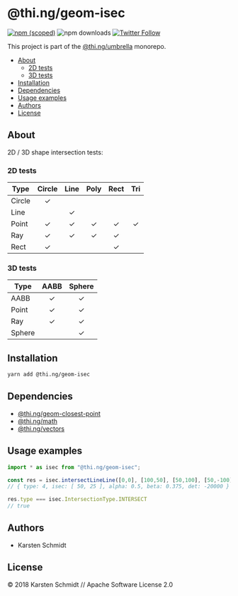 # @thi.ng/geom-isec

[![npm (scoped)](https://img.shields.io/npm/v/@thi.ng/geom-isec.svg)](https://www.npmjs.com/package/@thi.ng/geom-isec)
![npm downloads](https://img.shields.io/npm/dm/@thi.ng/geom-isec.svg)
[![Twitter Follow](https://img.shields.io/twitter/follow/thing_umbrella.svg?style=flat-square&label=twitter)](https://twitter.com/thing_umbrella)

This project is part of the
[@thi.ng/umbrella](https://github.com/thi-ng/umbrella/) monorepo.

<!-- TOC depthFrom:2 depthTo:3 -->

- [About](#about)
    - [2D tests](#2d-tests)
    - [3D tests](#3d-tests)
- [Installation](#installation)
- [Dependencies](#dependencies)
- [Usage examples](#usage-examples)
- [Authors](#authors)
- [License](#license)

<!-- /TOC -->

## About

2D / 3D shape intersection tests:

### 2D tests

| Type   | Circle | Line | Poly | Rect | Tri |
|--------|:------:|:----:|:----:|:----:|:---:|
| Circle |   ✓    |      |      |      |     |
| Line   |        |  ✓   |      |      |     |
| Point  |   ✓    |  ✓   |  ✓   |  ✓   |  ✓  |
| Ray    |   ✓    |  ✓   |  ✓   |  ✓   |     |
| Rect   |   ✓    |      |      |  ✓   |     |

### 3D tests

| Type   | AABB | Sphere |
|--------|:----:|:------:|
| AABB   |  ✓   |   ✓    |
| Point  |  ✓   |   ✓    |
| Ray    |  ✓   |   ✓    |
| Sphere |      |   ✓    |

## Installation

```bash
yarn add @thi.ng/geom-isec
```

## Dependencies

- [@thi.ng/geom-closest-point](https://github.com/thi-ng/umbrella/tree/master/packages/geom-closest-point)
- [@thi.ng/math](https://github.com/thi-ng/umbrella/tree/master/packages/math)
- [@thi.ng/vectors](https://github.com/thi-ng/umbrella/tree/master/packages/vectors)

## Usage examples

```ts
import * as isec from "@thi.ng/geom-isec";

const res = isec.intersectLineLine([0,0], [100,50], [50,100], [50,-100]);
// { type: 4, isec: [ 50, 25 ], alpha: 0.5, beta: 0.375, det: -20000 }

res.type === isec.IntersectionType.INTERSECT
// true
```

## Authors

- Karsten Schmidt

## License

&copy; 2018 Karsten Schmidt // Apache Software License 2.0
